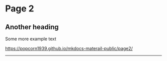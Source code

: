 # Page 2

## Another heading

Some more example text

https://popcorn1939.github.io/mkdocs-materail-public/page2/


****
